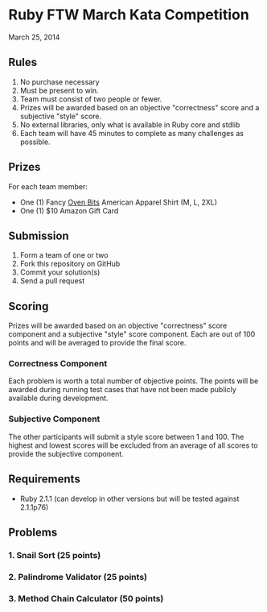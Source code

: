 # Ruby FTW March Kata Competition

March 25, 2014

## Rules

1. No purchase necessary
1. Must be present to win.
1. Team must consist of two people or fewer.
1. Prizes will be awarded based on an objective "correctness" score and a subjective "style" score.
1. No external libraries, only what is available in Ruby core and stdlib
1. Each team will have 45 minutes to complete as many challenges as possible.

## Prizes

For each team member:

* One (1) Fancy [Oven Bits](http://ovenbits.com) American Apparel Shirt (M, L, 2XL)
* One (1) $10 Amazon Gift Card

## Submission

1. Form a team of one or two
1. Fork this repository on GitHub
1. Commit your solution(s)
1. Send a pull request

## Scoring

Prizes will be awarded based on an objective "correctness" score component and a subjective "style"
score component. Each are out of 100 points and will be averaged to provide the final score.

### Correctness Component

Each problem is worth a total number of objective points. The points will be awarded during running
test cases that have not been made publicly available during development. 

### Subjective Component

The other participants will submit a style score between 1 and 100. The highest and lowest scores
will be excluded from an average of all scores to provide the subjective component.

## Requirements

* Ruby 2.1.1 (can develop in other versions but will be tested against 2.1.1p76)

## Problems

### 1. Snail Sort (25 points)

### 2. Palindrome Validator (25 points)

### 3. Method Chain Calculator (50 points)



